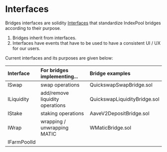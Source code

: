 # Interfaces

Bridges interfaces are solidity [Interfaces](https://docs.soliditylang.org/en/latest/contracts.html?highlight=Interfaces#interfaces) that standardize IndexPool bridges according to their purpose. 

1. Bridges inherit from interfaces.
2. Interfaces have events that have to be used to have a consistent UI / UX for our users.

Current interfaces and its purposes are given below:

| Interface | For bridges implementing... | Bridge examples |
| :--- | :--- | :--- |
| ISwap | swap operations | QuickswapSwapBridge.sol |
| ILiquidity | add/remove liquidity operations | QuickswapLiquidityBridge.sol |
| IStake | staking operations | AaveV2DepositBridge.sol |
| IWrap | wrapping / unwrapping MATIC | WMaticBridge.sol |
| IFarmPoolId |  |  |



